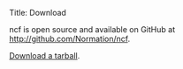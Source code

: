 Title: Download

ncf is open source and available on GitHub at http://github.com/Normation/ncf.

[Download a tarball](https://github.com/Normation/ncf/archive/master.tar.gz).
